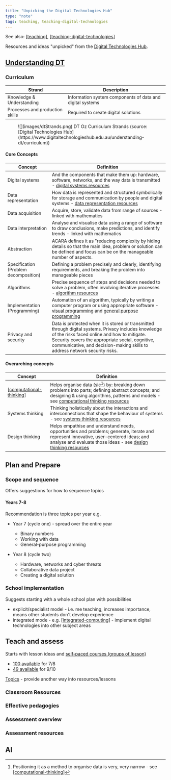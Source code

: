 ```yaml
---
title: "Unpicking the Digital Technologies Hub"
type: "note"
tags: teaching, teaching-digital-technologies
---
```


See also: [[teaching]], [[teaching-digital-technologies]]

Resources and ideas "unpicked" from the [Digital Technologies Hub](https://www.digitaltechnologieshub.edu.au/).

## [Understanding DT](https://www.digitaltechnologieshub.edu.au/understanding-dt/)

### Curriculum

| Strand | Description | 
| --- | --- |
| Knowledge & Understanding | Information system components of data and digital systems | 
| Processes and production skills | Required to create digital solutions |

<figure markdown>
![](images/dtStrands.png)
<caption>DT Oz Curriculum Strands (source: [Digital Technologies Hub](https://www.digitaltechnologieshub.edu.au/understanding-dt/curriculum))</caption>
</figure>

#### Core Concepts

| Concept | Definition |
| --- | --- |
| Digital systems  | And the components that make them up: hardware, software, networks, and the way data is transmitted - [digital systems resources](https://www.digitaltechnologieshub.edu.au/teach-and-assess/classroom-resources/topics/digital-systems/) |
| Data representation  | How data is represented and structured symbolically for storage and communication by people and digital systems - [data representation resources](https://www.digitaltechnologieshub.edu.au/teach-and-assess/classroom-resources/topics/data-representation/) |
| Data acquisition  | Acquire, store, validate data from range of sources - linked with mathematics |
| Data interpretation  | Analyse and visualise data using a range of software to draw conclusions, make predictions, and identify trends - linked with mathematics  |
| Abstraction  |  ACARA defines it as "reducing complexity by hiding details so that the main idea, problem or solution can be defined and focus can be on the manageable number of aspects. |
| Specification (Problem decomposition) | Defining a problem precisely and clearly, identifying requirements, and breaking the problem into manageable pieces |
| Algorithms | Precise sequence of steps and decisions needed to solve a problem, often involving iterative processes - [algorithm resources](https://www.digitaltechnologieshub.edu.au/teach-and-assess/classroom-resources/topics/algorithms/) |
| Implementation (Programming) | Automation of an algorithm, typically by writing a computer program or using appropriate software - [visual programming](https://www.digitaltechnologieshub.edu.au/teach-and-assess/classroom-resources/topics/visual-programming/) and [general purpose programming](https://www.digitaltechnologieshub.edu.au/teach-and-assess/classroom-resources/topics/general-purpose-programming/) |
| Privacy and security |  Data is protected when it is stored or transmitted through digital systems. Privacy includes knowledge of the risks faced online and how to mitigate. Security covers the appropriate social, cognitive, communicative, and decision-making skills to address network security risks. |

#### Overarching concepts

| Concept | Definition |
| --- | --- |
| [[computational-thinking]] | Helps organise data (sic[^1]) by: breaking down problems into parts; defining abstract concepts; and designing & using algorithms, patterns and models - see [computational thinking resources](https://www.digitaltechnologieshub.edu.au/teach-and-assess/classroom-resources/topics/computational-thinking/) |
| Systems thinking | Thinking holistically about the interactions and interconnections that shape the behaviour of systems - see [systems thinking resources](https://www.digitaltechnologieshub.edu.au/teach-and-assess/classroom-resources/topics/systems-thinking/) |
| Design thinking | Helps empathise and understand needs, opportunities and problems; generate, iterate and represent innovative, user-centered ideas; and analyse and evaluate those ideas - see [design thinking resources](https://www.digitaltechnologieshub.edu.au/teach-and-assess/classroom-resources/topics/design-thinking/) |

[^1]: Positioning it as a method to organise data is very, very narrow - see [[computational-thinking]]


## Plan and Prepare

### Scope and sequence

Offers suggestions for how to sequence topics

#### Years 7-8

Recommendation is three topics per year e.g.

- Year 7 (cycle one) - spread over the entire year

    - Binary numbers
    - Working with data 
    - General-purpose programming

- Year 8 (cycle two)

    - Hardware, networks and cyber threats
    - Collaborative data project
    - Creating a digital solution

### School implementation

Suggests starting with a whole school plan with  possibilities

- explicit/specialist model - i.e. me teaching, increases importance, means other students don't develop experience
- integrated mode - e.g. [[integrated-computing]] - implement digital technologies into other subject areas

## Teach and assess

Starts with lesson ideas and [self-paced courses (groups of lesson)](https://www.digitaltechnologieshub.edu.au/teach-and-assess/classroom-resources/courses-or-tutorials/)

- [100 available](https://www.digitaltechnologieshub.edu.au/search/?filters=10135%2C10106&p=1&items=8) for 7/8
- [49 available](https://www.digitaltechnologieshub.edu.au/search/?filters=10135%2C10106&p=1&items=8) for 9/10

[Topics](https://www.digitaltechnologieshub.edu.au/teach-and-assess/classroom-resources/topics/) - provide another way into resources/lessons

### Classroom Resources


### Effective pedagogies

### Assessment overview


### Assessment resources


## AI

[//begin]: # "Autogenerated link references for markdown compatibility"
[teaching]: ..%2Fteaching "Teaching"
[teaching-digital-technologies]: teaching-digital-technologies "Teaching Digital Technologies"
[computational-thinking]: ..%2F..%2Fcomputing%2Fcomputational-thinking "Computational thinking"
[integrated-computing]: ..%2F..%2Fcomputing%2Fintegrated-computing "Integrated Computing"
[//end]: # "Autogenerated link references"